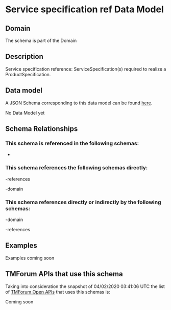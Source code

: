 # Service specification ref Data Model

## Domain

The  schema is part of the  Domain

## Description

Service specification reference: ServiceSpecification(s) required to realize a ProductSpecification.

## Data model

A JSON Schema corresponding to this data model can be found
[here](https://github.com/tmforum-rand/schemas/blob/candidates/Service/ServiceSpecificationRef.schema.json).

No Data Model yet

## Schema Relationships

### This schema is referenced in the following schemas:

-

### This schema references the following schemas directly:

-references

-domain

### This schema references directly or indirectly by the following schemas:

-domain

-references



## Examples

Examples coming soon

## TMForum APIs that use this schema

Taking into consideration the snapshot of 04/02/2020 03:41:06 UTC the list of [TMForum Open APIs](https://www.tmforum.org/open-apis/) that uses this schemas is:

Coming soon